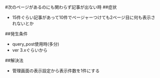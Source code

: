 #次のページがあるのにも関わらず記事が出ない時
##症状
- 15件ぐらい記事があって10件でページャーつけても2ページ目に何も表示されないとか

##発生条件
- query_post使用時(多分)
- ver 3.xぐらいから

##解決法
- 管理画面の表示設定から表示件数を1件にする